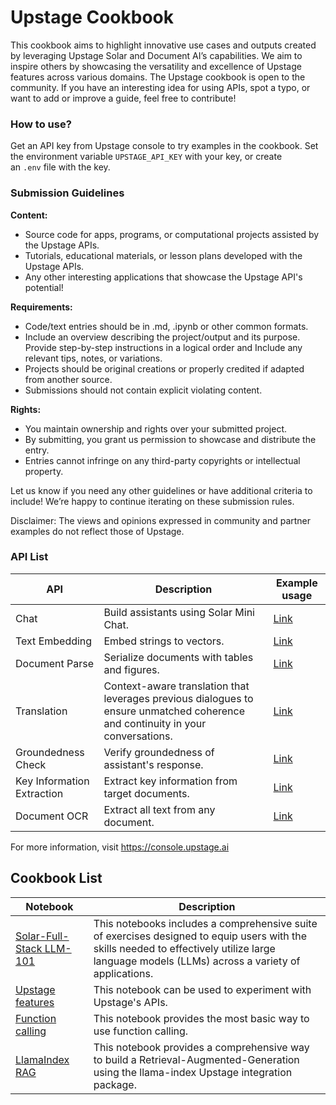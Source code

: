 
# Upstage Cookbook

This cookbook aims to highlight innovative use cases and outputs created by leveraging Upstage Solar and Document AI’s capabilities. We aim to inspire others by showcasing the versatility and excellence of Upstage features across various domains. The Upstage cookbook is open to the community. If you have an interesting idea for using APIs, spot a typo, or want to add or improve a guide, feel free to contribute!

### How to use?

Get an API key from Upstage console to try examples in the cookbook. Set the environment variable `UPSTAGE_API_KEY` with your key, or create an `.env` file with the key.


### Submission Guidelines


**Content:**

- Source code for apps, programs, or computational projects assisted by the Upstage APIs.
- Tutorials, educational materials, or lesson plans developed with the Upstage APIs.
- Any other interesting applications that showcase the Upstage API's potential!

**Requirements:**

- Code/text entries should be in .md, .ipynb or other common formats.
- Include an overview describing the project/output and its purpose. Provide step-by-step instructions in a logical order and Include any relevant tips, notes, or variations.
- Projects should be original creations or properly credited if adapted from another source.
- Submissions should not contain explicit violating content.

**Rights:**

- You maintain ownership and rights over your submitted project.
- By submitting, you grant us permission to showcase and distribute the entry.
- Entries cannot infringe on any third-party copyrights or intellectual property.

Let us know if you need any other guidelines or have additional criteria to include! We’re happy to continue iterating on these submission rules.

Disclaimer: The views and opinions expressed in community and partner examples do not reflect those of Upstage.


### API List

| API | Description | Example usage |
| --- | --- | --- |
| Chat | Build assistants using Solar Mini Chat. | [Link](https://developers.upstage.ai/docs/apis/chat) |
| Text Embedding | Embed strings to vectors. | [Link](https://developers.upstage.ai/docs/apis/embeddings) |
| Document Parse | Serialize documents with tables and figures. | [Link](https://developers.upstage.ai/docs/apis/document-parse) |
| Translation | Context-aware translation that leverages previous dialogues to ensure unmatched coherence and continuity in your conversations. | [Link](https://developers.upstage.ai/docs/apis/translation) | 
| Groundedness Check | Verify groundedness of assistant's response. | [Link](https://developers.upstage.ai/docs/apis/groundedness-check) |
| Key Information Extraction | Extract key information from target documents. | [Link](https://developers.upstage.ai/docs/apis/extraction) | 
| Document OCR | Extract all text from any document. | [Link](https://developers.upstage.ai/docs/apis/document-ocr) | 

For more information, visit https://console.upstage.ai


## Cookbook List

| Notebook | Description |
| --- | --- |
| [Solar-Full-Stack LLM-101](https://github.com/UpstageAI/cookbook/blob/main/Solar-Fullstack-LLM-101) | This notebooks includes a comprehensive suite of exercises designed to equip users with the skills needed to effectively utilize large language models (LLMs) across a variety of applications. |
| [Upstage features](https://github.com/UpstageAI/cookbook/blob/main/upstage.ipynb) | This notebook can be used to experiment with Upstage's APIs.  |
| [Function calling](https://github.com/UpstageAI/cookbook/blob/main/function_calling.ipynb) | This notebook provides the most basic way to use function calling. |
| [LlamaIndex RAG](https://github.com/UpstageAI/cookbook/blob/main/llamaindex_rag.ipynb) | This notebook provides a comprehensive way to build a Retrieval-Augmented-Generation using the llama-index Upstage integration package. |
